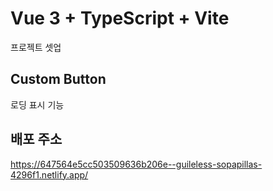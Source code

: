 # Vue 3 + TypeScript + Vite

프로젝트 셋업

## Custom Button

로딩 표시 기능

## 배포 주소

https://647564e5cc503509636b206e--guileless-sopapillas-4296f1.netlify.app/
